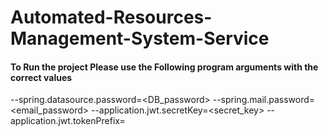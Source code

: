 # Automated-Resources-Management-System-Service


#### To Run the project Please use the Following program arguments with the correct values

--spring.datasource.password=<DB_password>
--spring.mail.password=<email_password>
--application.jwt.secretKey=<secret_key>
--application.jwt.tokenPrefix=<Token>



